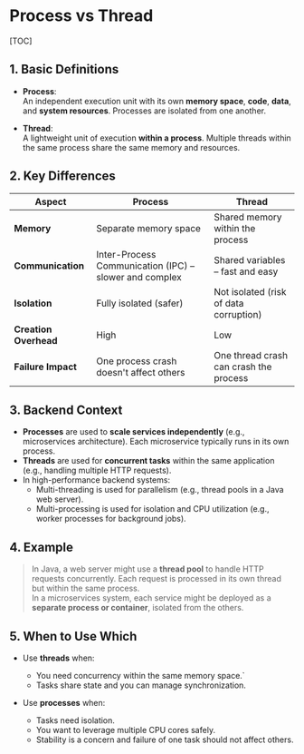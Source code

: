 # Process vs Thread

[TOC]

## 1. Basic Definitions

- **Process**:  
  An independent execution unit with its own **memory space**, **code**, **data**, and **system resources**. Processes are isolated from one another.

- **Thread**:  
  A lightweight unit of execution **within a process**. Multiple threads within the same process share the same memory and resources.

## 2. Key Differences

| Aspect              | Process                          | Thread                               |
|---------------------|-----------------------------------|----------------------------------------|
| **Memory**          | Separate memory space            | Shared memory within the process       |
| **Communication**   | Inter-Process Communication (IPC) – slower and complex | Shared variables – fast and easy       |
| **Isolation**       | Fully isolated (safer)           | Not isolated (risk of data corruption) |
| **Creation Overhead** | High                           | Low                                     |
| **Failure Impact**  | One process crash doesn't affect others | One thread crash can crash the process |

## 3. Backend Context

- **Processes** are used to **scale services independently** (e.g., microservices architecture). Each microservice typically runs in its own process.
- **Threads** are used for **concurrent tasks** within the same application (e.g., handling multiple HTTP requests).
- In high-performance backend systems:
  - Multi-threading is used for parallelism (e.g., thread pools in a Java web server).
  - Multi-processing is used for isolation and CPU utilization (e.g., worker processes for background jobs).

## 4. Example

> In Java, a web server might use a **thread pool** to handle HTTP requests concurrently. Each request is processed in its own thread but within the same process.  
> In a microservices system, each service might be deployed as a **separate process or container**, isolated from the others.

## 5. When to Use Which

- Use **threads** when:
  - You need concurrency within the same memory space.`
  - Tasks share state and you can manage synchronization.

- Use **processes** when:
  - Tasks need isolation.
  - You want to leverage multiple CPU cores safely.
  - Stability is a concern and failure of one task should not affect others.
